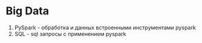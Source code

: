 # Big Data

1. PySpark - обработка и данных встроенными инструментами pyspark
2. SQL - sql запросы с применением pyspark

